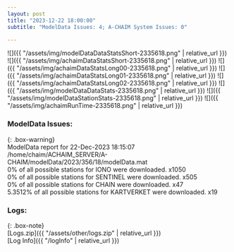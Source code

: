 ```yaml
---
layout: post
title: "2023-12-22 18:00:00"
subtitle: "ModelData Issues: 4; A-CHAIM System Issues: 0"

---
```


![]({{ "/assets/img/modelDataDataStatsShort-2335618.png" | relative_url }})
![]({{ "/assets/img/achaimDataStatsShort-2335618.png" | relative_url }})
![]({{ "/assets/img/achaimDataStatsLong00-2335618.png" | relative_url }})
![]({{ "/assets/img/achaimDataStatsLong01-2335618.png" | relative_url }})
![]({{ "/assets/img/achaimDataStatsLong02-2335618.png" | relative_url }})
![]({{ "/assets/img/modelDataDataStats-2335618.png" | relative_url }})
![]({{ "/assets/img/modelDataStationStats-2335618.png" | relative_url }})
![]({{ "/assets/img/achaimRunTime-2335618.png" | relative_url }})


### ModelData Issues:  
  
{: .box-warning}  
 ModelData report for 22-Dec-2023 18:15:07   
 /home/chaim/ACHAIM_SERVER/A-CHAIM/modelData/2023/356/18/modelData.mat   
 0% of all possible stations for IONO were downloaded. x1050   
 0% of all possible stations for SENTINEL were downloaded. x505   
 0% of all possible stations for CHAIN were downloaded. x47   
 5.3512% of all possible stations for KARTVERKET were downloaded. x19   
  


### Logs:  
  
{: .box-note}  
[Logs.zip]({{ "/assets/other/logs.zip" | relative_url }})  
[Log Info]({{ "/logInfo" | relative_url }})  
